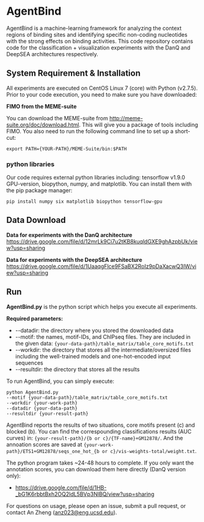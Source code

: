 # AgentBind #

AgentBind is a machine-learning framework for analyzing the context regions of binding sites and identifying specific non-coding nucleotides with the strong effects on binding activities. This code repository contains code for the classification + visualization experiments with the DanQ and DeepSEA architectures respectively.

## System Requirement & Installation ##
All experiments are executed on CentOS Linux 7 (core) with Python (v2.7.5). Prior to your code execution, you need to make sure you have downloaded:

**FIMO from the MEME-suite**

You can download the MEME-suite from http://meme-suite.org/doc/download.html. This will give you a package of tools including FIMO. You also need to run the following command line to set up a short-cut:

`export PATH={YOUR-PATH}/MEME-Suite/bin:$PATH`

### python libraries ###
Our code requires external python libraries including: tensorflow v1.9.0 GPU-version, biopython, numpy, and matplotlib. You can install them with the pip package manager:

`pip install numpy six matplotlib biopython tensorflow-gpu`

## Data Download ##
**Data for experiments with the DanQ architecture**
https://drive.google.com/file/d/12mrLk9Ci7u2tKB8kuqldGXE9ghAzpbUk/view?usp=sharing

**Data for experiments with the DeepSEA architecture**
https://drive.google.com/file/d/1UaaqgFlce9FSaBX2RoIz9pDaXacwQ3lW/view?usp=sharing

## Run ##
**AgentBind.py** is the python script which helps you execute all experiments.

**Required parameters:**
* --datadir: the directory where you stored the downloaded data
* --motif: the names, motif-IDs, and ChIPseq files. They are included in the given data: `{your-data-path}/table_matrix/table_core_motifs.txt`
* --workdir: the directory that stores all the intermediate/oversized files including the well-trained models and one-hot-encoded input sequences
* --resultdir: the directory that stores all the results

To run AgentBind, you can simply execute:
```
python AgentBind.py 
--motif {your-data-path}/table_matrix/table_core_motifs.txt 
--workdir {your-work-path}
--datadir {your-data-path}
--resultdir {your-result-path}
```

AgentBind reports the results of two situations, core motifs present (c) and blocked (b). You can find the correspounding classifications results (AUC curves) in: `{your-result-path}/{b or c}/{TF-name}+GM12878/`. And the annoation scores are saved at `{your-work-path}/ETS1+GM12878/seqs_one_hot_{b or c}/vis-weights-total/weight.txt`.

The python program takes ~24-48 hours to complete. If you only want the annotation scores, you can download them here directly (DanQ version only):
* https://drive.google.com/file/d/1HB-_bG1K6rbbtBxh2OQ2ldL5BVp3NlBQ/view?usp=sharing

For questions on usage, please open an issue, submit a pull request, or contact An Zheng (anz023@eng.ucsd.edu).
